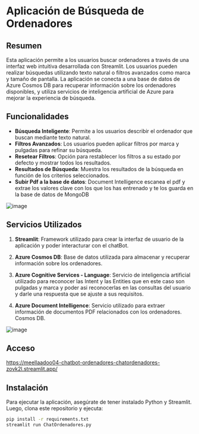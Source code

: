 # Aplicación de Búsqueda de Ordenadores

## Resumen

Esta aplicación permite a los usuarios buscar ordenadores a través de una interfaz web intuitiva desarrollada con Streamlit. Los usuarios pueden realizar búsquedas utilizando texto natural o filtros avanzados como marca y tamaño de pantalla. La aplicación se conecta a una base de datos de Azure Cosmos DB para recuperar información sobre los ordenadores disponibles, y utiliza servicios de inteligencia artificial de Azure para mejorar la experiencia de búsqueda.

## Funcionalidades

- **Búsqueda Inteligente**: Permite a los usuarios describir el ordenador que buscan mediante texto natural.
- **Filtros Avanzados**: Los usuarios pueden aplicar filtros por marca y pulgadas para refinar su búsqueda.
- **Resetear Filtros**: Opción para restablecer los filtros a su estado por defecto y mostrar todos los resultados.
- **Resultados de Búsqueda**: Muestra los resultados de la búsqueda en función de los criterios seleccionados.
- **Subir Pdf a la base de datos**: Document Intelligence escanea el pdf y extrae los valores clave con los que los has entrenado y te los guarda en la base de datos de MongoDB

![image](https://github.com/user-attachments/assets/effcdb1d-df7c-4a5c-97e9-bc6b6719dfb8)

## Servicios Utilizados

1. **Streamlit**: Framework utilizado para crear la interfaz de usuario de la aplicación y poder interacturar con el chatBot.

2. **Azure Cosmos DB**: Base de datos utilizada para almacenar y recuperar información sobre los ordenadores.

3. **Azure Cognitive Services - Language**: Servicio de inteligencia artificial utilizado para reconocer las Intent y las Entities que en este caso son pulgadas y marca y poder asi reconocerlas en las consultas del usuario y darle una respuesta que se ajuste a sus requisitos.

4. **Azure Document Intelligence**: Servicio utilizado para extraer información de documentos PDF relacionados con los ordenadores.
Cosmos DB.

![image](https://github.com/user-attachments/assets/39604a2c-a25b-435b-a314-c2554a7a6dcb)


## Acceso
https://meellaadoo04-chatbot-ordenadores-chatordenadores-zovk2l.streamlit.app/

## Instalación

Para ejecutar la aplicación, asegúrate de tener instalado Python y Streamlit. Luego, clona este repositorio y ejecuta:

```bash
pip install -r requirements.txt
streamlit run ChatOrdenadores.py


